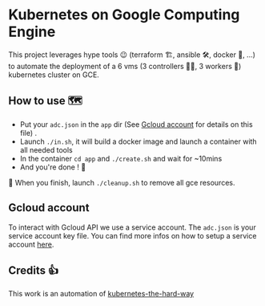 # Kubernetes on Google Computing Engine

This project leverages hype tools 😉 (terraform 🏗, ansible 🛠, docker 🐳, ...) 
to automate the deployment of a 6 vms (3 controllers 👩‍✈️, 3 workers 👷‍) 
kubernetes cluster on GCE.

## How to use 🗺

- Put your `adc.json` in the `app` dir (See [Gcloud account](#gcloud-account) for details on this file) .
- Launch `./in.sh`, it will build a docker image and launch a container with
all needed tools
- In the container `cd app` and `./create.sh` and wait for ~10mins
- And you're done ! 🚀

🚽 When you finish, launch `./cleanup.sh` to remove all gce resources.

## Gcloud account 

To interact with Gcloud API we use a service account. 
The `adc.json` is your service account key file.
You can find more infos on how to setup a service account 
[here](https://cloud.google.com/video-intelligence/docs/common/auth#set_up_a_service_account).

## Credits 👍

This work is an automation of [kubernetes-the-hard-way](https://github.com/kelseyhightower/kubernetes-the-hard-way)
